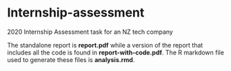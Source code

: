 # Internship-assessment
2020 Internship Assessment task for an NZ tech company

The standalone report is **report.pdf** while a version of the report that includes all the code is found in **report-with-code.pdf**. 
The R markdown file used to generate these files is **analysis.rmd**.
